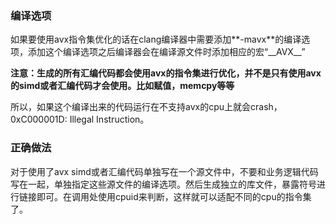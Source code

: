 ### 编译选项

如果要使用avx指令集优化的话在clang编译器中需要添加**-mavx**的编译选项，添加这个编译选项之后编译器会在编译源文件时添加相应的宏“\_\_AVX\_\_”

**注意：生成的所有汇编代码都会使用avx的指令集进行优化，并不是只有使用avx的simd或者汇编代码才会使用。比如赋值，memcpy等等**

所以，如果这个编译出来的代码运行在不支持avx的cpu上就会crash，0xC000001D: Illegal Instruction。

### 正确做法

对于使用了avx  simd或者汇编代码单独写在一个源文件中，不要和业务逻辑代码写在一起，单独指定这些源文件的编译选项。然后生成独立的库文件，暴露符号进行链接即可。在调用处使用cpuid来判断，这样就可以适配不同的cpu的指令集了。